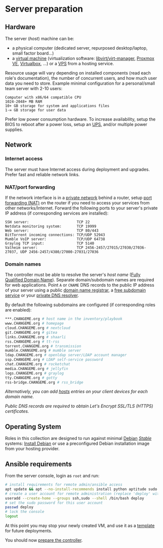 # Server preparation

## Hardware

The server (_host_) machine can be:
- a physical computer (dedicated server, repurposed desktop/laptop, small factor board...)
- a [virtual machine](https://en.wikipedia.org/wiki/Virtualization) (virtualization software: [libvirt/virt-manager](../appendices/virt-manager.md), [Proxmox VE](https://en.wikipedia.org/wiki/Proxmox_Virtual_Environment), [Virtualbox](https://en.wikipedia.org/wiki/VirtualBox), ...) or a [VPS](https://en.wikipedia.org/wiki/Virtual_private_server) from a hosting service.

Resource usage will vary depending on installed components (read each role's documentation), the number of concurrent users, and how much user data you need to store. Example minimal configuration for a personal/small team server with 2-10 users:

```
Computer with x86/64 compatible CPU
1024-2048+ MB RAM
10+ GB storage for system and applications files
1-∞ GB storage for user data
```

Prefer low power consumption hardware. To increase availability, setup the BIOS to reboot after a power loss, setup an [UPS](https://en.wikipedia.org/wiki/Uninterruptible_power_supply), and/or multiple power supplies.


## Network


### Internet access

The server must have Internet access during deployment and upgrades. Prefer fast and reliable network links. 


### NAT/port forwarding

If the network interface is in a [private network](https://en.wikipedia.org/wiki/Private_network#Private_IPv4_addresses) behind a router, setup [port forwarding (NAT)](https://en.wikipedia.org/wiki/Port_forwarding) on the router if you need to access your services from other networks/Internet. Forward the following ports to your server's private IP address (if corresponding services are installed):

```
SSH server:                      TCP 22
Netdata monitoring system:       TCP 19999
Web server:                      TCP 80/443
BitTorrent incoming connections: TCP/UDP 52943
Mumble VoIP server:              TCP/UDP 64738
Graylog TCP input:               TCP 5140
Valheim server:                  TCP 2456-2457/27015/27030/27036-27037, UDP 2456-2457/4380/27000-27031/27036
```

### Domain names

The controller must be able to resolve the server's _host name_ ([Fully Qualified Domain Name](https://en.wikipedia.org/wiki/Fully_qualified_domain_name)). Separate domain/subdomain names are required for web applications. Point `A` or `CNAME` DNS records to the public IP address of your server using a public [domain name registrar](https://en.wikipedia.org/wiki/Domain_name_registrar), a [free subdomain service](https://freedns.afraid.org/domain/registry/) or your [private DNS resolver](../appendices/pfsense.md).

By default the following subdomains are configured (if corresponding roles are enabled):

```bash
***.CHANGEME.org # host name in the inventory/playbook
www.CHANGEME.org # homepage
cloud.CHANGEME.org # nextcloud
git.CHANGEME.org # gitea
links.CHANGEME.org # shaarli
rss.CHANGEME.org # tt-rss
torrent.CHANGEME.org # transmission
mumble.CHANGEME.org # mumble server
ldap.CHANGEME.org # openldap server/LDAP account manager
ssp.CHANGEME.org # LDAP self-service password
chat.CHANGEME.org # rocketchat
media.CHANGEME.org # jellyfin
logs.CHANGEME.org # graylog
tty.CHANGEME.org # gotty
rss-bridge.CHANGEME.org # rss_bridge
```

_Alternatively, you can add [hosts](https://en.wikipedia.org/wiki/Hosts_%28file%29) entries on your client devices for each domain name._

_Public DNS records are required to obtain Let's Encrypt SSL/TLS (HTTPS) certificates._


## Operating System

Roles in this collection are designed to run against minimal [Debian](https://www.debian.org/) [_Stable_](https://wiki.debian.org/DebianStable) systems: [Install Debian](../appendices/debian.md) or use a preconfigured Debian installation image from your hosting provider.


## Ansible requirements

From the server console, login as `root` and run:

```bash
# install requirements for remote admin/ansible access
apt update && apt --no-install-recommends install python aptitude sudo openssh-server
# create a user account for remote administration (replace 'deploy' with the desired account name)
useradd --create-home --groups ssh,sudo --shell /bin/bash deploy
# set the sudo password for this user account
passwd deploy
# lock the console
logout
```

At this point you may stop your newly created VM, and use it as a [template](../../appendices/virt-manager.md) for future deployments.

You should now [prepare the controller](controller-preparation.md).
